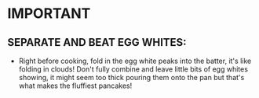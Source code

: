 # IMPORTANT

## SEPARATE AND BEAT EGG WHITES:

- Right before cooking, fold in the egg white peaks into the batter, it's like folding in clouds! Don't fully combine and leave little bits of egg whites showing, it might seem too thick pouring them onto the pan but that's what makes the fluffiest pancakes!
